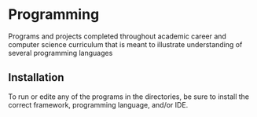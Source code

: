 # Programming
Programs and projects completed throughout academic career and computer science curriculum that is meant to illustrate understanding of several programming languages

## Installation
To run or edite any of the programs in the directories, be sure to install the correct framework, programming language, and/or IDE.
